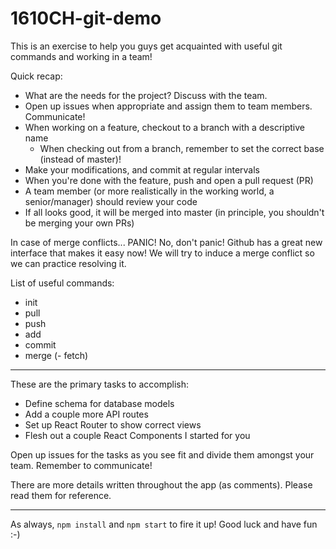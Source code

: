 # 1610CH-git-demo

This is an exercise to help you guys get acquainted with useful git commands and working in a team!

Quick recap:
- What are the needs for the project? Discuss with the team.
- Open up issues when appropriate and assign them to team members. Communicate!
- When working on a feature, checkout to a branch with a descriptive name
  * When checking out from a branch, remember to set the correct base (instead of master)!
- Make your modifications, and commit at regular intervals
- When you're done with the feature, push and open a pull request (PR)
- A team member (or more realistically in the working world, a senior/manager) should review your code
- If all looks good, it will be merged into master (in principle, you shouldn't be merging your own PRs)

In case of merge conflicts... PANIC!
No, don't panic! Github has a great new interface that makes it easy now!
We will try to induce a merge conflict so we can practice resolving it.

List of useful commands:
- init
- pull
- push
- add
- commit
- merge
(- fetch)

----

These are the primary tasks to accomplish:
- Define schema for database models
- Add a couple more API routes
- Set up React Router to show correct views
- Flesh out a couple React Components I started for you

Open up issues for the tasks as you see fit and divide them amongst your team.
Remember to communicate!

There are more details written throughout the app (as comments).
Please read them for reference.

----

As always, `npm install` and `npm start` to fire it up! Good luck and have fun :-)
